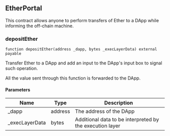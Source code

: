 ## EtherPortal

This contract allows anyone to perform transfers of
Ether to a DApp while informing the off-chain machine.


### depositEther

```solidity
function depositEther(address _dapp, bytes _execLayerData) external payable
```

Transfer Ether to a DApp and add an input to
the DApp's input box to signal such operation.

All the value sent through this function is forwarded to the DApp.

#### Parameters

| Name | Type | Description |
| ---- | ---- | ----------- |
| _dapp | address | The address of the DApp |
| _execLayerData | bytes | Additional data to be interpreted by the execution layer |
